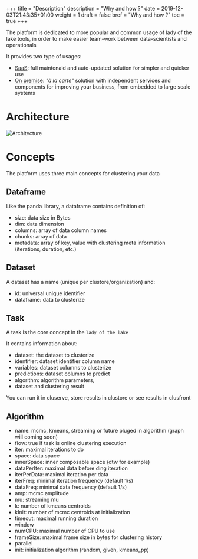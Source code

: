 +++
title = "Description"
description = "Why and how ?"
date = 2019-12-03T21:43:35+01:00
weight = 1
draft = false
bref = "Why and how ?"
toc = true
+++

The platform is dedicated to more popular and common usage of lady of the lake tools, in order to make easier team-work between data-scientists and operationals

It provides two type of usages:
- [SaaS](/docs/platform/saas): full maintenaid and auto-updated solution for simpler and quicker use
- [On premise](/docs/platform/on_premise): *"à la carte"* solution with independent services and components for improving your business, from embedded to large scale systems

# Architecture

![Architecture](/media/platform.png)

# Concepts

The platform uses three main concepts for clustering your data

## Dataframe

Like the panda library, a dataframe contains definition of:

- size: data size in Bytes
- dim: data dimension
- columns: array of data column names
- chunks: array of data
- metadata: array of key, value with clustering meta information (iterations, duration, etc.)

## Dataset

A dataset has a name (unique per clustore/organization) and:
- id: universal unique identifier
- dataframe: data to clusterize

## Task

A task is the core concept in the `lady of the lake`

It contains information about:
- dataset: the dataset to clusterize
- identifier: dataset identifier column name
- variables: dataset columns to clusterize
- predictions: dataset columns to predict
- algorithm: algorithm parameters,
- dataset and clustering result

You can run it in cluserve, store results in clustore or see results in clusfront

## Algorithm

- name: mcmc, kmeans, streaming or future pluged in algorithm (graph will coming soon)
- flow: true if task is online clustering execution
- iter: maximal iterations to do
- space: data space
- innerSpace: inner composable space (dtw for example)
- dataPerIter: maximal data before ding iteration
- iterPerData: maximal iteration per data
- iterFreq: minimal iteration frequency (default 1/s)
- dataFreq: minimal data frequency (default 1/s)
- amp: mcmc amplitude
- mu: streaming mu
- k: number of kmeans centroids
- kInit: number of mcmc centroids at initialization
- timeout: maximal running duration
- window
- numCPU: maximal number of CPU to use
- frameSize: maximal frame size in bytes for clustering history
- parallel
- init: initialization algorithm (random, given, kmeans_pp)
